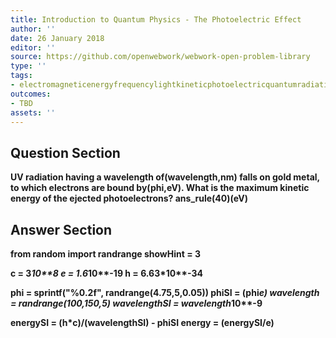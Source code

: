 ```yaml
---
title: Introduction to Quantum Physics - The Photoelectric Effect
author: ''
date: 26 January 2018
editor: ''
source: https://github.com/openwebwork/webwork-open-problem-library
type: ''
tags:
- electromagneticenergyfrequencylightkineticphotoelectricquantumradiationwavelength
outcomes:
- TBD
assets: ''
---
```


## Question Section 

<b>
UV radiation having a wavelength of(wavelength,nm) falls on gold metal, to which electrons are bound by(phi,eV). What is the maximum kinetic energy of the ejected photoelectrons?
ans_rule(40)(eV)


## Answer Section

from random import randrange
showHint = 3

c = 3*10**8
e = 1.6*10**-19
h = 6.63*10**-34

phi = sprintf("%0.2f", randrange(4.75,5,0.05))
phiSI = (phi*e)
wavelength = randrange(100,150,5)
wavelengthSI = wavelength*10**-9

energySI = (h*c)/(wavelengthSI) - phiSI
energy = (energySI/e)
